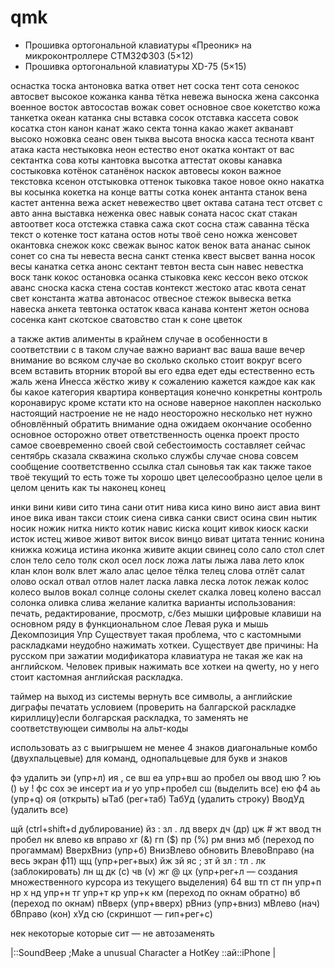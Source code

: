 # qmk
- Прошивка ортогональной клавиатуры «Преоник» на микроконтроллере СТМ32Ф303 (5×12)
- Прошивка ортогональной клавиатуры XD-75 (5×15)



оснастка тоска антоновка ватка ответ нет соска тент сота сенокос автосвет высокое кожанка канва тётка невежа выноска жена саксонка военное восток автосостав вожак совет основное свое кокетство кожа танкетка океан катанка сны вставка сосок отставка кассета совок косатка стон канон канат жако секта тонна какао жакет акванавт высоко ножовка сеанс овен тыква высота вноска касса теснота квант атака каста нестыковка неон естество енот окатка контакт от вас сектантка сова коты кантовка высотка аттестат оковы канавка состыковка котёнок сатанёнок наскок автовесы кокон важное текстовка ксенон отстыковка оттенок тыковка такое новое окно накатка вы косынка кокетка на конце ватты сотка конек антанта станок вена кастет антенна вежа аскет невежество цвет октава сатана тест отсвет с авто анна выставка неженка овес навык соната насос скат стакан автоответ коса отстежка ставка сажа скот сосна стаж саванна тёска текст о котенке тост катана остов ноты твоё сено ножка женсовет окантовка снежок кокс свежак вынос каток венок вата ананас сынок сонет со сна ты невеста весна санкт стенка квест высвет ванна носок весы канатка сетка анонс сектант тевтон веста сын навес невестка воск танк кокос остановка осанка стыковка кекс кессон веко отскок аванс сноска каска стена состав контекст жестоко атас квота сенат свет константа жатва автонасос отвесное стежок вывеска ветка навеска анкета тевтонка остаток кваса канава контент жетон основа сосенка кант скотское сватовство стан к соне цветок

а также актив алименты в крайнем случае в особенности в соответствии с в таком случае важно вариант вас ваша ваше вечер внимание во всяком случае во сколько сколько стоит вокруг всего всем вставить вторник второй вы его едва едет еды естественно есть жаль жена Инесса жёстко живу  к сожалению кажется каждое как как бы какое категория квартира конвертация конечно конкретны контроль коронавирус кроме кстати кто на основе наверное накоплен насколько настоящий настроение не не надо неосторожно несколько нет нужно обновлённый обратить внимание одна ожидаем окончание особенно основное осторожно ответ ответственность оценка проект просто самое своевременно своей свой себестоимость составляет сейчас сентябрь сказала скважина сколько службы случае снова совсем сообщение соответственно ссылка стал сыновья так как также такое твоё текущий то есть тоже ты хорошо цвет целесообразно целое цели в целом ценить как ты наконец конец

инки вини киви сито тина сани отит нива киса кино вино аист авиа винт иное вика иван такси стоик сиена сивка санки свист осина свин нытик носик ножик нитка никто котик навис киска коцит кивок киоск каски исток истец живое живот виток висок винцо виват цитата теннис конина книжка кожица истина иконка живите акции свинец
соло сало стол слет слон тело село толк скол осел лоск ложа латы лыжа лава лето клок клан клон волк влет жало алас целое тёлка телец слова отлёт салат олово оскал отвал отлов налет ласка лавка леска лоток лежак колос колесо вылов вокал солнце солоны скелет скалка ловец колено вассал солонка оливка слива желание калитка 
варианты использования: печать, редактирование, просмотр, с/без мышки
цифровые клавиши на основном ряду в функциональном слое
Левая рука и мышь
Декомпозиция Упр 
Существует такая проблема, что с кастомными раскладками неудобно нажимать хоткеи. Существует две причины:
На русском при зажатии модификатора клавиатура не такая же как на английском.
Человек привык нажимать все хоткеи на qwerty, но у него стоит кастомная английская раскладка.

таймер на выход из системы
вернуть все символы, а английские диграфы печатать условием (проверить на балгарской раскладке кириллицу)если болгарская раскладка, то заменять не соответствующеи символы на альт-коды

использовать аз с выигрышем не менее 4 знаков
диагональные комбо (двухпальцевые) для команд, однопальцевые для букв и знаков

фэ удалить
эи (упр+л)
ия ,
се вш
еа упр+вш
ао пробел
оы ввод
шю ?
юь ()
ьу !
фс сох
эе инсерт
иа _и_
уо упр+пробел
сш (выделить все)
ею ф4
аь (упр+q)
оя (открыть)
ыТаб (рег+таб)
ТабУд (удалить строку)
ВводУд (удалить все)

щй (ctrl+shift+d дублирование)
йз : 
зл . 
лд вверх
дч (др)
цж #
жт ввод
тн пробел
нк влево
кв вправо
хг (&)
гп ($)
пр (%)
рм вниз
мб (переход по прогаммам)
ВверхВниз (упр+б)
ВнизВлево обновить
ВлевоВправо (на весь экран ф11)
щц (упр+рег+вых)
йж 
зй 
яс ;
зт й
зл :
тл . 
лк (заблокировать)
лн щ
дк (c)
чв (v)
жг @
цх (упр+рег+л — создания множественного курсора из текущего выделения)
64 вш
тп ст
пн упр+п
нр х
нд упр+н
тг упр+т
кр упр+к
км (переход по окнам обратно)
вб (переход по окнам)
пВверх (упр+вверх)
рВниз (упр+вниз)
мВлево (нач)
бВправо (кон)
хУд
сю (скриншот — гип+рег+с)

нек некоторые
которые
сит — не автозаменять

|::SoundBeep ;Make a unusual Character a HotKey
::ай::iPhone |
